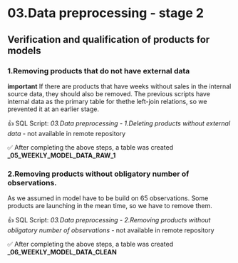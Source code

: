 # 03.Data preprocessing - stage 2

## Verification and qualification of products for models 

### 1.Removing products that do not have external data

**important** If there are products that have weeks without sales in the internal source data, they should also be removed.
The previous scripts have internal data as the primary table for thethe left-join relations, so we prevented it at an earlier stage.

:+1: SQL Script: *03.Data preprocessing - 1.Deleting products without external data* - not available in remote repository

:white_check_mark: After completing the above steps, a table was created **_05_WEEKLY_MODEL_DATA_RAW_1**

### 2.Removing products without obligatory number of observations.

As we assumed in model have to be build on 65 observations. Some products are launching in the mean time, so we have to remove them.

:+1: SQL Script: *03.Data preprocessing - 2.Removing products without obligatory number of observations* - not available in remote repository

:white_check_mark: After completing the above steps, a table was created **_06_WEEKLY_MODEL_DATA_CLEAN**